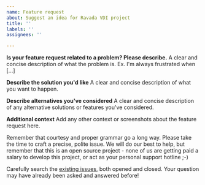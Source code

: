```yaml
---
name: Feature request
about: Suggest an idea for Ravada VDI project
title: ''
labels: ''
assignees: ''

---
```


**Is your feature request related to a problem? Please describe.**
A clear and concise description of what the problem is. Ex. I'm always frustrated when [...]

**Describe the solution you'd like**
A clear and concise description of what you want to happen.

**Describe alternatives you've considered**
A clear and concise description of any alternative solutions or features you've considered.

**Additional context**
Add any other context or screenshots about the feature request here.

Remember that courtesy and proper grammar go a long way.
Please take the time to craft a precise, polite issue.
We will do our best to help, but remember that this is an open source project - none of us are getting paid a salary to develop this project, or act as your personal support hotline ;-)

Carefully search the [existing issues](https://github.com/UPC/ravada/issues), both opened and closed. Your question may have already been asked and answered before!

